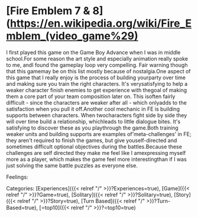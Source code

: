 # [Fire Emblem 7 & 8](https://en.wikipedia.org/wiki/Fire_Emblem_(video_game%29)

I first played this game on the Game Boy Advance when I was in middle school.For some reason the art style and especially animation really spoke to me, andI found the gameplay loop very compelling. Fair warning though that this gamemay be on this list mostly because of nostalgia.One aspect of this game that I really enjoy is the process of building yourparty over time and making sure you train the right characters. It's verysatisfying to help a weaker character finish enemies to get experience with thegoal of making them a core part of your team composition later on. This isoften fairly difficult - since the characters are weaker after all - which onlyadds to the satisfaction when you pull it off.Another cool mechanic in FE is building supports between characters. When twocharacters fight side by side they will over time build a relationship, whichleads to little dialogue bites. It's satisfying to discover these as you playthrough the game.Both training weaker units and building supports are examples of'meta-challenges' in FE; they aren't required to finish the games, but give youself-directed and sometimes difficult optional objectives during the battles.Because these challenges are self directed they make me feel like I amexpressing myself more as a player, which makes the game feel more interestingthan if I was just solving the same battle puzzles as everyone else.

Feelings:

Categories: [Experiences]({{< relref "/" >}}?Experiences=true),
[Game]({{< relref "/" >}}?Game=true),
[Solitary]({{< relref "/" >}}?Solitary=true),
[Story]({{< relref "/" >}}?Story=true),
[Turn Based]({{< relref "/" >}}?Turn-Based=true),
[⭐top10]({{< relref "/" >}}?⭐top10=true)